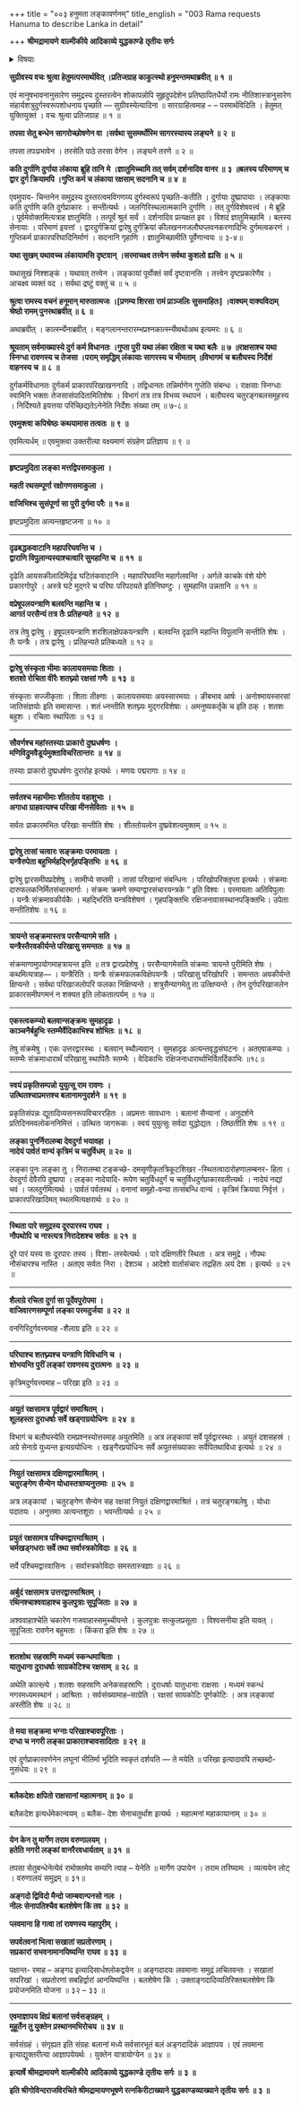 +++
title = "००३ हनुमता लङ्कावर्णनम्"
title_english = "003 Rama requests Hanuma to describe Lanka in detail"

+++
**श्रीमद्रामायणे** **वाल्मीकीये** **आदिकाव्ये युद्धकाण्डे** **तृतीयः सर्गः**


<details><summary>विषयाः</summary>

श्रीरामेणहनुमन्तंप्रति स्वस्यसेतुबन्धाद्यन्यतमोपायेनवानराणांसागरतारणसामर्थ्योक्ति -पूर्वकं लङ्कायादुर्गादिभिः परिरक्षणप्रकारप्रश्नः ॥ १॥ हनुमता तंप्रति विस्तरेणतत्प्रकारनिवेदनेन सहस्वकृतसंक्रमादि विध्वंसन निवेदनपूर्वकं स्वस्याङ्गदादिकतिपय वीरसाहित्येन बाहुप्लवनेनैव लङ्कागमनपूर्वकं सर्वराक्षसविध्वंसनशक्तिनिवेदनेन तदर्थमाज्ञाप्रार्थनम् ॥ २ ॥

</details>


**सुग्रीवस्य वचः श्रुत्वा हेतुमत्परमार्थवित् ।प्रतिजग्राह काकुत्स्थो हनुमन्तमथाब्रवीत् ॥** **१** **॥**

एवं मानुषभावनानुसारेण समुद्रस्य दुस्तरत्वेन शोकापन्नोपि सुहृदुपदेशेन प्रतिष्ठापितधैर्यो रामः नीतिशास्त्रानुसारेण संहार्यशत्रुदुर्गस्वरूपशोधनाय पृच्छति — सुग्रीवस्येत्यादिना ॥ सारग्राहित्वमाह – – परमार्थविदिति । हेतुमत् युक्तियुक्तं । वचः श्रुत्वा प्रतिजग्राह ॥ १ ॥

**तपसा सेतु बन्धेन सागरोच्छोषणेन वा ।सर्वथा सुसमर्थोस्मि सागरस्यास्य लङ्घने ॥** **२** **॥**

तपसा तपःप्रभावेन । तरसेति पाठे तरसा वेगेन । लङ्घने तरणे ॥ २ ॥

**कति दुर्गाणि दुर्गाया लंकाया** **ब्रूहि तानि** **मे ।ज्ञातुमिच्चामि तत् सर्वम् दर्शनादिव वानर ॥** **३** **॥बलस्य परिमाणम् च द्वार दुर्ग क्रियामपि ।गुप्ति कर्म च लंकाया रक्षसाम् सदनानि च ॥** **४** **॥**

एवमुपाय- चिन्तनेन समुद्रस्य दुस्तरत्वमविगणय्य दुर्गस्वरूपं पृच्छति-कतीति । दुर्गायाः दुष्प्रापायाः । लङ्कायाः कति दुर्गाणि कति दुर्गप्राकारः । सन्तीत्यर्थः । जलगिरिस्थलात्मकानि दुर्गाणि । तत् दुर्गविशेषवत्त्वं । मे ब्रूहि । पूर्वमेवोक्तमित्यत्राह ज्ञातुमिति । तत्पूर्वं श्रुतं सर्वं । दर्शनादिव प्रत्यक्षत इव । विशदं ज्ञातुमिच्छामि । बलस्य सेनायाः । परिमाणं इयत्तां । द्वारदुर्गक्रियां द्वारेषु दुर्गक्रियां कीलखननजलौघप्लवनकरणादिभिः दुर्गमत्वकरणं । गुप्तिकर्म प्राकारपरिघादिनिर्माणं । सदनानि गृहाणि । ज्ञातुमिच्छामीति पूर्वेणान्वयः ॥ ३-४॥

**यथा सुखम् यथावच्च** **लंकायामसि दृष्टवान् ।सरमाचक्ष्व तत्त्वेन सर्वथा कुशलो** **ह्यसि ॥** **५** **॥**

यथासुखं निश्शङ्कं । यथावत् तत्त्वेन । लङ्कायां पूर्वोक्तं सर्वं दृष्टवानसि । तत्त्वेन दृष्टप्रकारेणैव । आचक्ष्व व्यक्तं वद । सर्वथा द्रष्टुं वक्तुं च ॥ ५ ॥

**श्रुत्वा रामस्य वचनं** **हनूमान् मारुतात्मजः ।\[प्रणम्य शिरसा रामं प्राञ्जलिः सुसमाहितः\] ।वाक्यम् वाक्यविदाम् श्रेष्ठो रामम् पुनरथाब्रवीत् ॥** **६** **॥**

अथाब्रवीत् । कार्त्स्न्येनाब्रवीत् । मङ्गलानन्तरारम्भप्रश्नकार्त्स्न्येष्वथोअथ इत्यमरः ॥ ६ ॥

**श्रूयताम् सर्वमाख्यास्ये दुर्ग कर्म विधानतः ।गुप्ता पुरी यथा लंका रक्षिता च यथा बलैः ॥** **७** **॥राक्षसाश्च यथा स्निग्धा रावणस्य च तेजसा ।पराम् समृद्धिम् लंकायाः सागरस्य च भीमताम् ॥विभागमं** **च बलौघस्य निर्देशं** **वाहनस्य च ॥** **८** **॥**

दुर्गकर्मविधानतः दुर्गकर्म प्राकारपरिखाखननादि । तद्विधानतः तन्निर्माणेन गुप्तेति संबन्धः । राक्षसाः स्निग्धाः स्वामिनि भक्ताः तेजसासंपादितामितिशेषः । विभागं तत्र तत्र विभव्य स्थापनं । बलौघस्य चतुरङ्गबलसमूहस्य । निर्दिश्यते इयत्तया परिच्छिद्यतेऽनेनेति निर्देशः संख्या तम् ॥ ७-८॥

**एवमुक्त्वा कपिश्रेष्ठः कथयामास तत्वतः** **॥** **९** **॥**

एवमित्यर्धम् ॥ एवमुक्त्वा उक्तरीत्या वक्ष्यमाणं संग्रहेण प्रतिज्ञाय ॥ ९ ॥

****

**हृष्टप्रमुदिता लङ्का मत्तद्विपसमाकुला** **।**

**महती रथसम्पूर्णा रक्षोगणसमाकुला** **।**

**वाजिभिश्च सुसंपूर्णा सा पुरी दुर्गमा परैः ॥** **१०॥**

हृष्टप्रमुदिता अत्यन्तहृष्टजना ॥ १० ॥

****

**दृढबद्धकवाटानि महापरिघवन्ति च** **।  
द्वाराणि विपुलान्यस्याश्चत्वारि सुमहान्ति च** **॥** **११** **॥**

दृढेति आयसकीलादिमिर्दृढ घटितंकवाटानि । महापरिघवन्ति महार्गलवन्ति । अर्गले काचके वंशे योगे प्रकारगोपुरे । अस्त्रे घटे मुद्गरे च परिघः परिपठ्यते इतिनिघण्टुः । सुमहान्ति उन्नतानि ॥ ११ ॥

**वप्रेषूपलयन्त्राणि बलवन्ति महान्ति च** **।  
आगतं परसैन्यं तत्र** **तैः** **प्रतिहन्यते** **॥** **१२** **॥**

तत्र तेषु द्वारेषु । इषूपलयन्त्राणि शरशिलाक्षेपकयन्त्राणि । बलवन्ति दृढानि महान्ति विपुलानि सन्तीति शेषः । तैः यन्त्रैः । तत्र द्वारेषु । प्रतिहन्यते प्रतिबध्यते ॥ १२ ॥

****

**द्वारेषु संस्कृता भीमाः कालायसमयाः शिताः** **।  
शतशो रोचिता वीरैः शतघ्न्यो रक्षसां गणैः** **॥** **१३** **॥**

संस्कृताः सज्जीकृताः । शिताः तीक्ष्णाः । कालायसमयाः अयस्सारमयाः । ङीबभाव आर्षः । अनोश्मायस्सरसां जातिसंज्ञयोः इति समासान्तः । शतं ध्नन्तीति शतघ्न्यः मुद्गरविशेषाः । अमनुष्यकर्तृके च इति ठक् । शतशः बहुशः । रचिताः स्थापिताः ॥ १३ ॥

****

**सौवर्णश्च महांस्तस्याः प्राकारो दुष्प्रधर्षणः** **।  
मणिविद्रुमवैडूर्यमुक्ताविचरितान्तरः** **॥** **१४** **॥**

तस्याः प्राकारो दुष्प्रधर्षणः दुरारोह इत्यर्थः । मणयः पद्मरागाः ॥ १४ ॥

****

**सर्वतश्च महाभीमाः शीततोय** **वहाशुभाः** **।  
अगाधा ग्राहवत्यश्च परिखा मीनसेविताः** **॥** **१५** **॥**

सर्वतः प्राकारमभितः परिखाः सन्तीति शेषः । शीततोयत्वेन दुष्प्रवेशत्वमुक्तम् ॥ १५ ॥

****

**द्वारेषु तासां चत्वारः सङ्क्रमाः परमायताः** **।  
यन्त्रैरुपेता बहुभिर्महद्भिर्गृहपङ्तिभिः** **॥** **१६** **॥**

द्वारेषु द्वारसमीपप्रदेशेषु । सामीप्ये सप्तमी । तासां परिखानां संबन्धिनः । परिखोपरिक्लृप्ता इत्यर्थः । संक्रमाः दारुफलकनिर्मितसंचारमार्गाः । संक्रमः क्रमणे सम्यग्द्वारसंचारयन्त्रके ” इति विश्वः । परमायताः अतिविपुलाः । यन्त्रैः संक्रमावकीर्यकैः । महद्भिरिति यन्त्रविशेषणं । गृहपङ्क्तिभिः रक्षिजनावासस्थानपङ्क्तिभिः। उपेताः सन्तीतिशेषः ॥ १६ ॥

****

**त्रायन्ते सङ्क्रमास्तत्र परसैन्यागमे सति** **।  
यन्त्रैस्तैरवकीर्यन्ते परिखासु समन्ततः** **॥** **१७** **॥**

संक्रमाणामुपयोगमाहत्रायन्त इति ॥ तत्र द्वारप्रदेशेषु । परसैन्यागमेसति संक्रमाः त्रायन्ते पुरीमिति शेषः । कथमित्यत्राह— । यन्त्रैरिति । यन्त्रैः संक्रमफलकविक्षेपयन्त्रैः । परिखासु परिखोपरि । समन्ततः अवकीर्यन्ते क्षिप्यन्ते । सर्वथा परिखाजलोपरि फलका निक्षिप्यन्ते । शत्रुसैन्यागमेतु ता उत्क्षिप्यन्ते । तेन दुर्गपरिखाजलेन प्राकारसमीपगमनं न शक्यत इति लोकतात्पर्यम् ॥ १७ ॥

****

**एकस्त्वकम्प्यो बलवान्सङ्क्रमः सुमहादृढः** **।  
काञ्चनैर्बहुभिः स्तम्भैर्वेदिकाभिश्च शोभितः** **॥** **१८** **॥**

तेषु संक्रमेषु । एकः उत्तरद्वारस्थः । बलवान् स्थौल्यवान् । सुमहादृढः अत्यन्तवृद्धसंघटनः । अतएवाकम्प्यः । स्तम्भैः संक्रमाधारार्थं परिखासु स्थापितैः स्तम्भैः । वेदिकाभिः रक्षिजनाधारार्थाभिर्वितर्दिकाभिः ॥१८॥

****

**स्वयं प्रकृतिसम्पन्नो युयुत्सू राम रावणः** **।  
उत्थितश्चाप्रमत्तश्च बलानामनुदर्शने** **॥** **१९** **॥**

प्रकृतिसंपन्नः द्यूतादिव्यसनरूपविचाररहितः । अप्रमत्तः सावधानः । बलानां सैन्यानां । अनुदर्शने प्रतिदिनमवलोकननिमित्तं । उत्थितः जागरूकः । स्वयं युयुत्सुः सर्वदा युद्धोद्यतः । तिष्ठतीति शेषः ॥ १९ ॥

**लङ्का पुनर्निरालम्बा देवदुर्गा भयावहा** **।  
नादेयं पार्वतं** **वान्यं कृत्रिमं च चतुर्विधम्** **॥** **२०** **॥**

लङ्का पुनः लङ्का तु । निरालम्बा टङ्कच्छे- दमसृणीकृतत्रिकूटशिखर -स्थितत्वादारोहणालम्बनर- हिता । देवदुर्गा देवैरपि दुष्प्रापा । लङ्का नादेयादि- रूपेण चतुर्विधदुर्गं च चतुर्विधदुर्गप्राकारवतीत्यर्थः । नादेयं नद्यां भवं । जलदुर्गमित्यर्थः । पार्वतं पर्वतस्थं । वनानां समूहो-वन्या तत्संबन्धि वान्यं । कृत्रिमं क्रियया निर्वृत्तं । प्राकारपरिखादिमत् स्थलमित्यक्षरार्थः ॥ २० ॥

****

**स्थिता पारे समुद्रस्य दूरपारस्य राघव** **।  
नौपथोपि** **च** **नास्त्यत्र निरादेशश्च सर्वतः** **॥** **२१** **॥**

दूरे पारं यस्य सः दूरपारः तस्य । विशा- लस्येत्यर्थः । पारे दक्षिणतीरे स्थिता । अत्र समुद्रे । नौपथः नौसंचारश्च नास्ति । अतएव सर्वतः निरा । देशञ्च । आदेशो वार्तासंचारः तद्रहितः अयं देश । इत्यर्थः ॥ २१ ॥

****

**शैलाग्रे रचिता दुर्गा सा पूर्देवपुरोपमा** **।  
वाजिवारणसम्पूर्णा लङ्का परमदुर्जया** **॥** **२२** **॥**

वनगिरिदुर्गवत्त्वमाह -शैलाग्र इति ॥ २२ ॥

****

**परिघाश्च शतघ्न्यश्च यन्त्राणि विविधानि च** **।  
शोभयन्ति पुरीं लङ्कां रावणस्य दुरात्मनः** **॥** **२३** **॥**

कृत्रिमदुर्गवत्त्वमाह – परिखा इति ॥ २३ ॥

****

**अयुतं रक्षसामत्र** **पूर्वद्वारं समाश्रितम्** **।  
शूलहस्ता दुराधर्षाः सर्वे खड्गाग्रयोधिनः** **॥** **२४** **॥**

विभागं च बलौघस्येति रामप्रश्नस्योत्तरमाह अयुतमिति ॥ अत्र लङ्कायां सर्वे पूर्वद्वारस्थाः । अयुतं दशसहस्रं । अग्रे सेनाग्रे युध्यन्त इत्यग्रयोधिनः । खङ्गैरप्रयोधिनः सर्वे अयुतसंख्याकाः सर्वेपितथाविधा इत्यर्थः ॥ २४ ॥

****

**नियुतं रक्षसामत्र दक्षिणद्वारमाश्रितम्** **।  
चतुरङ्गेण सैन्येन योधास्तत्राप्यनुत्तमाः** **॥** **२५** **॥**

अत्र लङ्कायां । चतुरङ्गेण सैन्येन सह रक्षसां नियुतं दक्षिणद्वारमाश्रितं । तत्रं चतुरङ्गबलेषु । योधाः पदातयः । अनुत्तमाः अत्यन्तशूराः । भवन्तीत्यर्थः ॥ २५ ॥

****

**प्रयुतं रक्षसामत्र पश्चिमद्वारमाश्रितम्** **।  
चर्मखड्गधराः सर्वे तथा सर्वास्त्रकोविदाः** **॥** **२६** **॥**

सर्वे पश्चिमद्वारवासिनः । सर्वास्त्रकोविदाः समस्तास्त्रज्ञाः ॥ २६ ॥

****

**अर्बुदं रक्षसामत्र उत्तरद्वारमाश्रितम्** **।  
रथिनश्चाश्ववाहाश्च कुलपुत्राः सुपूजिताः** **॥** **२७** **॥**

अश्ववाहाश्चेति चकारेण गजवाहास्समुच्चीयन्ते । कुलपुत्राः सत्कुलप्रसूताः । विश्वसनीया इति यावत् । सुपूजिताः रावणेन बहुमताः । किंकरा इति शेषः ॥ २७ ॥

****

**शतशोथ** **सहस्राणि** **मध्यमं** **स्कन्धमाश्रिताः** **।  
यातुधाना दुराधर्षाः साग्रकोटिश्च रक्षसाम्** **॥** **२८** **॥**

अथेति कात्स्न्र्ये । शतशः सहस्राणि अनेकसहस्राणि । दुराधर्षाः यातुधानाः राक्षसाः । मध्यमं स्कन्धं नगरमध्यमस्थानं । आश्रिताः । सर्वसंख्यामाह–साग्रेति । रक्षसां सायकोटिः पूर्णकोटिः । अत्र लङ्कायां अस्तीति शेषः ॥ २८ ॥

****

**ते मया सङ्क्रमा भग्नाः परिखाश्चावपूरिताः** **।  
दग्धा च नगरी लङ्का प्राकाराश्चावसादिताः** **॥** **२९** **॥**

एवं दुर्गप्राकारवर्णनेन लघूनां भीतिर्मा भूदिति स्वकृतं दर्शयति — ते मयेति ॥ परिखा इत्यादावपि तच्छब्दो- नुसंधेयः ॥ २९ ॥

****

**बलैकदेशः क्षपितो राक्षसानां महात्मनाम् ॥** **३०** **॥**

बलैकदेश इत्यर्धमेकान्वयम् ॥ बलैक- देशः सेनाचतुर्थांश इत्यर्थः । महात्मनां महाकायानाम् ॥ ३० ॥

****

**येन केन तु मार्गेण तराम वरुणालयम्** **।  
हतेति नगरी लङ्कां वानरैरवधार्यताम्** **॥** **३१** **॥**

तपसा सेतुबन्धेनेत्येवं रामोक्तमेव सम्यगि त्याह – येनेति ॥ मार्गेण उपायेन । तराम तरिष्यामः । व्यत्ययेन लोट् । वरुणालयं समुद्रम् ॥ ३१॥

**अङ्गदो द्विविदो मैन्दो जाम्बवान्पनसो नलः** **।  
नीलः सेनापतिश्चैव बलशेषेण किं तव** **॥** **३२** **॥**

**प्लवमाना हि गत्वा तां रावणस्य महापुरीम्** **।**

**सपर्वतवनां भित्वा सखातां सप्रतोरणाम् ।  
सप्रकारां सभवनामानयिष्यन्ति** **राघव ॥** **३३** **॥**

पक्षान्त- रमाह – अङ्गद इत्यादिसार्धश्लोकद्वयेन ॥ अङ्गदादयः लवमानाः समुद्रं लचितवन्तः । सखातां सपरिखां । सप्रतोरणां सबहिर्द्वारां आनयिष्यन्ति । बलशेषेण किं । उक्ताङ्गदादिव्यतिरिक्तबलशेषेण किं प्रयोजनमिति योजना ॥ ३२ – ३३ ॥

****

**एवमाज्ञापय क्षिप्रं बलानां सर्वसङ्ग्रहम्** **।  
मुहूर्तेन तु युक्तेन प्रस्थानमभिरोचय** **॥** **३४** **॥**

सर्वसंग्रहं । संगृह्यत इति संग्रहः बलानां मध्ये सर्वसारभूतं बलं अङ्गदादिकं आज्ञापय । एवं लवमाना इत्याद्युक्तरीत्या आज्ञापयेयर्थः । युक्तेन यात्रायोग्येन ॥ ३४ ॥

**इत्यार्षे श्रीमद्रामायणे** **वाल्मीकीये** **आदिकाव्ये युद्धकाण्डे** **तृतीयः सर्गः ॥** **३** **॥**

**इति श्रीगोविन्दराजविरचिते श्रीमद्रामायणभूषणे रत्नकिरीटाख्याने युद्धकाण्डव्याख्याने तृतीयः सर्गः ॥ ३ ॥**
